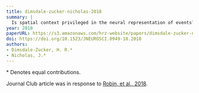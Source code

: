 ```yaml
---
title: dimsdale-zucker-nicholas-2018
summary: |
  Is spatial context privileged in the neural representation of events? Journal of Neuroscience.
year: 2018
paperURL: https://s3.amazonaws.com/hrz-website/papers/dimsdale-zucker-nicholas-2018.pdf
doi: https://doi.org/10.1523/JNEUROSCI.0949-18.2018
authors:
- Dimsdale-Zucker, H. R.*
- Nicholas, J.*
---
```


\* Denotes equal contributions.

Journal Club article was in response to [Robin, et al., 2018](http://www.jneurosci.org/content/early/2018/02/09/JNEUROSCI.1638-17.2018).
